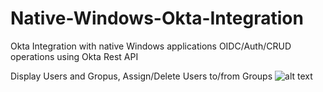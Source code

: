 # Native-Windows-Okta-Integration
Okta Integration with native Windows applications OIDC/Auth/CRUD operations using Okta Rest API

Display Users and Gropus, Assign/Delete Users to/from Groups
![alt text](https://user-images.githubusercontent.com/27521456/31220156-66aa7098-a9b7-11e7-9324-c6ea6bb82767.pn)
